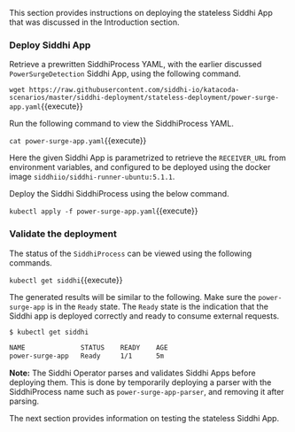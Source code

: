 This section provides instructions on deploying the stateless Siddhi App that was discussed in the Introduction section.

### Deploy Siddhi App

Retrieve a prewritten SiddhiProcess YAML, with the earlier discussed `PowerSurgeDetection` Siddhi App, using the following command.

`wget https://raw.githubusercontent.com/siddhi-io/katacoda-scenarios/master/siddhi-deployment/stateless-deployment/power-surge-app.yaml`{{execute}}

Run the following command to view the SiddhiProcess YAML.

`cat power-surge-app.yaml`{{execute}}

Here the given Siddhi App is parametrized to retrieve the `RECEIVER_URL` from environment variables, and configured to be deployed using the docker image `siddhiio/siddhi-runner-ubuntu:5.1.1`.

Deploy the Siddhi SiddhiProcess using the below command.

`kubectl apply -f power-surge-app.yaml`{{execute}}

### Validate the deployment

The status of the `SiddhiProcess` can be viewed using the following commands.

`kubectl get siddhi`{{execute}}

The generated results will be similar to the following. Make sure the `power-surge-app` is in the `Ready` state. The `Ready` state is the indication that the Siddhi app is deployed correctly and ready to consume external requests.

```sh
$ kubectl get siddhi

NAME              STATUS    READY    AGE
power-surge-app   Ready     1/1      5m
```

**Note:** The Siddhi Operator parses and validates Siddhi Apps before deploying them. This is done by temporarily deploying a parser with the SiddhiProcess name such as `power-surge-app-parser`, and removing it after parsing.

The next section provides information on testing the stateless Siddhi App.
